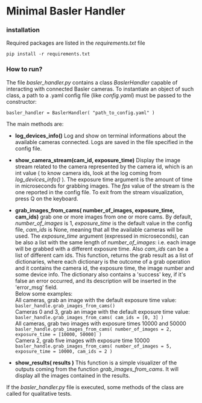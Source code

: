 #  Minimal Basler Handler

### installation
Required packages are listed in the *requirements.txt* file
```
pip install -r requirements.txt
```
### How to run?

The file *basler_handler.py* contains a class *BaslerHandler* capable of interacting with connected Basler cameras. To instantiate an object of such class, a path to a .yaml config file (like *config.yaml*) must be passed to the constructor:
```
basler_handler = BaslerHandler( "path_to_config.yaml" )
```
The main methods are:

- **log_devices_info()**
Log and show on terminal informations about the available cameras connected. Logs are saved in the file specified in the config file.

- **show_camera_stream(cam_id, exposure_time)**
Display the image stream related to the camera represented by the camera id, which is an int value ( to know camera ids, look at the log coming from *log_devices_info()* ). The exposure time argument is the amount of time in microseconds for grabbing images. The *fps* value of the stream is the one reported in the config file. To exit from the stream visualization, press Q on the keyboard.

- **grab_images_from_cams( number_of_images, exposure_time, cam_ids)**
grab one or more images from one or more cams. By default, *number_of_images* is 1, *exposure_time* is the default value in the config file, *cam_ids* is None, meaning that all the available cameras will be used. The *exposure_time* argument (expressed in microseconds), can be also a list with the same length of *number_of_images*: i.e. each image will be grabbed with a different exposure time. Also *cam_ids* can be a list of different cam ids.
This function, returns the grab result as a list of dictionaries, where each dictionary is the outcome of a grab operation and it contains the camera id, the exposure time, the image number and some device info.  The dictionary also contains a 'success' key, if it's false an error occurred, and its description will be inserted in the 'error_msg' field.
\
Below some examples: 
\
All cameras, grab an image with the default exposure time value:
```basler_handle.grab_images_from_cams()```
\
Cameras 0 and 3, grab an image with the default exposure time value:
```basler_handle.grab_images_from_cams( cam_ids = [0, 3] )```
\
All cameras, grab two images with exposure times 10000 and 50000
```basler_handle.grab_images_from_cams( number_of_images = 2, exposure_time = [10000, 50000] )```
\
Camera 2, grab five images with exposure time 10000
```basler_handle.grab_images_from_cams( number_of_images = 5, exposure_time = 10000, cam_ids = 2 )```

- **show_results( results )**
This function is a simple visualizer of the outputs coming from the function *grab_images_from_cams*. It will display all the images contained in the results.

If the *basler_handler.py* file is executed, some methods of the class are called for qualitative tests.
